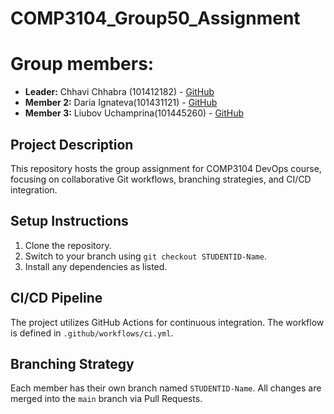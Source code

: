 # COMP3104_Group50_Assignment 
# Group members:
- **Leader:** Chhavi Chhabra (101412182) - [GitHub](https://github.com/ChhavC)
- **Member 2:** Daria Ignateva(101431121) - [GitHub](https://github.com/dorpanz)
- **Member 3:** Liubov Uchamprina(101445260) - [GitHub](https://github.com/LiubovUch)

## Project Description
This repository hosts the group assignment for COMP3104 DevOps course, focusing on
collaborative Git workflows, branching strategies, and CI/CD integration.
## Setup Instructions
1. Clone the repository.
2. Switch to your branch using `git checkout STUDENTID-Name`.
3. Install any dependencies as listed.
## CI/CD Pipeline
The project utilizes GitHub Actions for continuous integration. The workflow is defined
in `.github/workflows/ci.yml`.
## Branching Strategy
Each member has their own branch named `STUDENTID-Name`. All changes are
merged into the `main` branch via Pull Requests.
